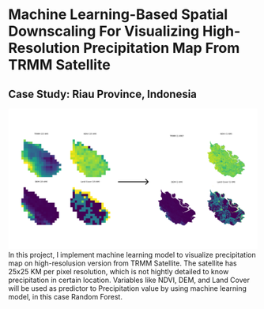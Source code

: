 # Machine Learning-Based Spatial Downscaling For Visualizing High-Resolution Precipitation Map From TRMM Satellite
## Case Study: Riau Province, Indonesia
![Visualization of 3 Satellites (NDVI, Land Cover, and DEM) and 1 Missing (Precipitation from TRMM)](cover-trmm.png)<br>
In this project, I implement machine learning model to visualize precipitation map on high-resolusion version from TRMM Satellite. The satellite has 25x25 KM per pixel resolution, which is not hightly detailed to know precipitation in certain location. Variables like NDVI, DEM, and Land Cover will be used as predictor to Precipitation value by using machine learning model, in this case Random Forest.  
